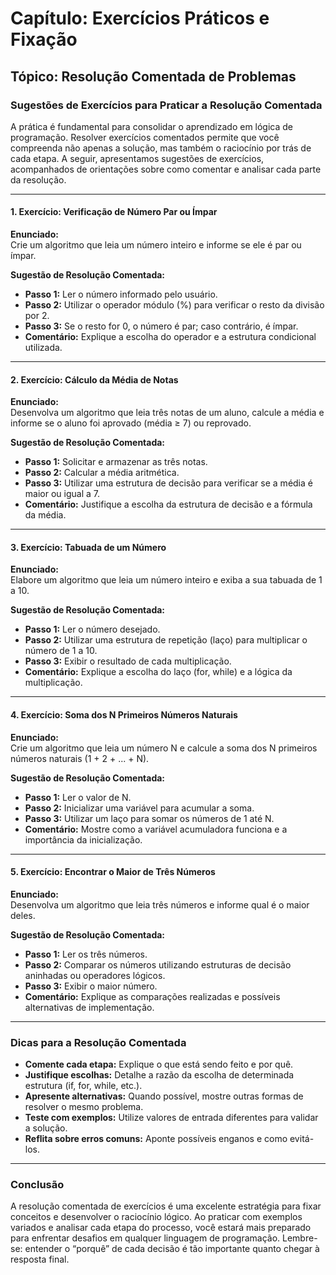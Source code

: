
# Capítulo: Exercícios Práticos e Fixação

## Tópico: Resolução Comentada de Problemas

### Sugestões de Exercícios para Praticar a Resolução Comentada

A prática é fundamental para consolidar o aprendizado em lógica de programação. Resolver exercícios comentados permite que você compreenda não apenas a solução, mas também o raciocínio por trás de cada etapa. A seguir, apresentamos sugestões de exercícios, acompanhados de orientações sobre como comentar e analisar cada parte da resolução.

---

#### 1. **Exercício: Verificação de Número Par ou Ímpar**

**Enunciado:**  
Crie um algoritmo que leia um número inteiro e informe se ele é par ou ímpar.

**Sugestão de Resolução Comentada:**
- **Passo 1:** Ler o número informado pelo usuário.
- **Passo 2:** Utilizar o operador módulo (%) para verificar o resto da divisão por 2.
- **Passo 3:** Se o resto for 0, o número é par; caso contrário, é ímpar.
- **Comentário:** Explique a escolha do operador e a estrutura condicional utilizada.

---

#### 2. **Exercício: Cálculo da Média de Notas**

**Enunciado:**  
Desenvolva um algoritmo que leia três notas de um aluno, calcule a média e informe se o aluno foi aprovado (média ≥ 7) ou reprovado.

**Sugestão de Resolução Comentada:**
- **Passo 1:** Solicitar e armazenar as três notas.
- **Passo 2:** Calcular a média aritmética.
- **Passo 3:** Utilizar uma estrutura de decisão para verificar se a média é maior ou igual a 7.
- **Comentário:** Justifique a escolha da estrutura de decisão e a fórmula da média.

---

#### 3. **Exercício: Tabuada de um Número**

**Enunciado:**  
Elabore um algoritmo que leia um número inteiro e exiba a sua tabuada de 1 a 10.

**Sugestão de Resolução Comentada:**
- **Passo 1:** Ler o número desejado.
- **Passo 2:** Utilizar uma estrutura de repetição (laço) para multiplicar o número de 1 a 10.
- **Passo 3:** Exibir o resultado de cada multiplicação.
- **Comentário:** Explique a escolha do laço (for, while) e a lógica da multiplicação.

---

#### 4. **Exercício: Soma dos N Primeiros Números Naturais**

**Enunciado:**  
Crie um algoritmo que leia um número N e calcule a soma dos N primeiros números naturais (1 + 2 + ... + N).

**Sugestão de Resolução Comentada:**
- **Passo 1:** Ler o valor de N.
- **Passo 2:** Inicializar uma variável para acumular a soma.
- **Passo 3:** Utilizar um laço para somar os números de 1 até N.
- **Comentário:** Mostre como a variável acumuladora funciona e a importância da inicialização.

---

#### 5. **Exercício: Encontrar o Maior de Três Números**

**Enunciado:**  
Desenvolva um algoritmo que leia três números e informe qual é o maior deles.

**Sugestão de Resolução Comentada:**
- **Passo 1:** Ler os três números.
- **Passo 2:** Comparar os números utilizando estruturas de decisão aninhadas ou operadores lógicos.
- **Passo 3:** Exibir o maior número.
- **Comentário:** Explique as comparações realizadas e possíveis alternativas de implementação.

---

### Dicas para a Resolução Comentada

- **Comente cada etapa:** Explique o que está sendo feito e por quê.
- **Justifique escolhas:** Detalhe a razão da escolha de determinada estrutura (if, for, while, etc.).
- **Apresente alternativas:** Quando possível, mostre outras formas de resolver o mesmo problema.
- **Teste com exemplos:** Utilize valores de entrada diferentes para validar a solução.
- **Reflita sobre erros comuns:** Aponte possíveis enganos e como evitá-los.

---

### Conclusão

A resolução comentada de exercícios é uma excelente estratégia para fixar conceitos e desenvolver o raciocínio lógico. Ao praticar com exemplos variados e analisar cada etapa do processo, você estará mais preparado para enfrentar desafios em qualquer linguagem de programação. Lembre-se: entender o “porquê” de cada decisão é tão importante quanto chegar à resposta final.
```
